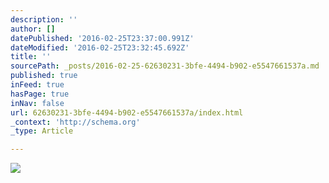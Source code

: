 ```yaml
---
description: ''
author: []
datePublished: '2016-02-25T23:37:00.991Z'
dateModified: '2016-02-25T23:32:45.692Z'
title: ''
sourcePath: _posts/2016-02-25-62630231-3bfe-4494-b902-e5547661537a.md
published: true
inFeed: true
hasPage: true
inNav: false
url: 62630231-3bfe-4494-b902-e5547661537a/index.html
_context: 'http://schema.org'
_type: Article

---
```

![](https://the-grid-user-content.s3-us-west-2.amazonaws.com/cf986ce3-471a-4d71-a11b-0b947bf3ee9f.png)